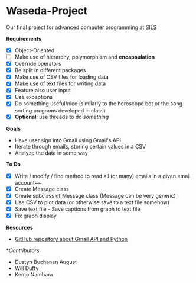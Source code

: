 # Waseda-Project
Our final project for advanced computer programming at SILS

**Requirements**
- [X] Object-Oriented  
- [ ] Make use of hierarchy, polymorphism and **encapsulation**  
- [X] Override operators  
- [X] Be split in different packages
- [X] Make use of CSV files for loading data
- [X] Make use of text files for writing data  
- [X] Feature also user input
- [X] Use exceptions
- [X] Do something useful/nice (similarly to the horoscope bot or the song sorting programs developed in class) 
- [X] **Optional**ː use threads to do *somethinɡ*

**Goals**
* Have user sign into Gmail using Gmail's API
* Iterate through emails, storing certain values in a CSV
* Analyze the data in some way

**To Do**
- [X] ̩Write / modify / find method to read all (or many) emails in a given email account~~
- [X] Create Message class
- [X] Create subclass of Message class (Message can be very generic)
- [X] Use CSV to plot data (or otherwise save to a text file somehow)
- [X] Save text file - Save captions from graph to text file
- [X] Fix ɡraph display

**Resources**
* [GitHub repository about Gmail API and Python](https://github.com/abhishekchhibber/Gmail-Api-through-Python/blob/master/gmail_read.py "Gmail-Api-through-Python")

**Contributors*
* Dustyn Buchanan August
* Will Duffy
* Kento Nambara
